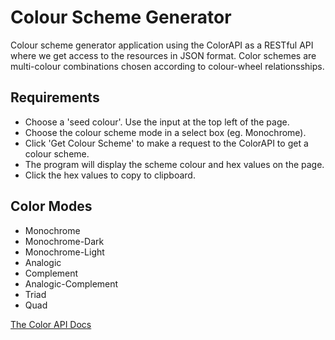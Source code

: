 # Colour Scheme Generator
Colour scheme generator application using the ColorAPI as a RESTful API where we get access to the resources in JSON format.
Color schemes are multi-colour combinations chosen according to colour-wheel relationsships.

## Requirements
- Choose a 'seed colour'. Use the input at the top left of the page.
- Choose the colour scheme mode in a select box (eg. Monochrome).
- Click 'Get Colour Scheme' to make a request to the ColorAPI to get a colour scheme.
- The program will display the scheme colour and hex values on the page. 
- Click the hex values to copy to clipboard.

## Color Modes
- Monochrome
- Monochrome-Dark
- Monochrome-Light
- Analogic
- Complement
- Analogic-Complement
- Triad
- Quad

[The Color API Docs](https://www.thecolorapi.com/docs#schemes)